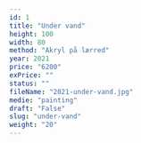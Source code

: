 ```yaml
---
id: 1
title: "Under vand"
height: 100
width: 80
method: "Akryl på lærred"
year: 2021
price: "6200"
exPrice: ""
status: ""
fileName: "2021-under-vand.jpg"
medie: "painting"
draft: "False"
slug: "under-vand"
weight: "20"
---
```

